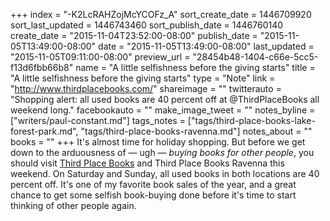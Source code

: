 +++
index = "-K2LcRAHZojMcYCOFz_A"
sort_create_date = 1446709920
sort_last_updated = 1446743460
sort_publish_date = 1446760140
create_date = "2015-11-04T23:52:00-08:00"
publish_date = "2015-11-05T13:49:00-08:00"
date = "2015-11-05T13:49:00-08:00"
last_updated = "2015-11-05T09:11:00-08:00"
preview_url = "28454b48-1404-c66e-5cc5-f13d6fbb66b8"
name = "A little selfishness before the giving starts"
title = "A little selfishness before the giving starts"
type = "Note"
link = "http://www.thirdplacebooks.com/"
shareimage = ""
twitterauto = "Shopping alert: all used books are 40 percent off at @ThirdPlaceBooks all weekend long."
facebookauto = ""
make_image_tweet = ""
notes_byline = ["writers/paul-constant.md"]
tags_notes = ["tags/third-place-books-lake-forest-park.md", "tags/third-place-books-ravenna.md"]
notes_about = ""
books = ""
+++
It's almost time for holiday shopping. But before we get down to the arduousness of — ugh — *buying books for other people*, you should visit [Third Place Books](http://www.thirdplacebooks.com/) and Third Place Books Ravenna this weekend. On Saturday and Sunday, all used books in both locations are 40 percent off. It's one of my favorite book sales of the year, and a great chance to get some selfish book-buying done before it's time to start thinking of other people again.